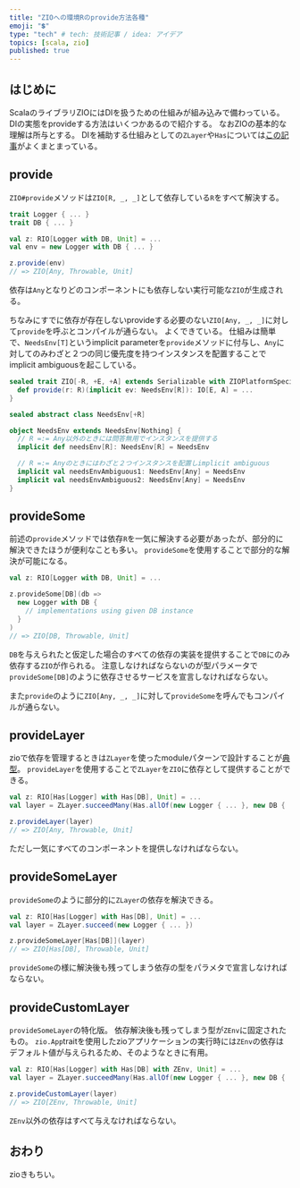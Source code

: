 ```yaml
---
title: "ZIOへの環境Rのprovide方法各種"
emoji: "💲️"
type: "tech" # tech: 技術記事 / idea: アイデア
topics: [scala, zio]
published: true
---
```


## はじめに
ScalaのライブラリZIOにはDIを扱うための仕組みが組み込みで備わっている。
DIの実態をprovideする方法はいくつかあるので紹介する。
なおZIOの基本的な理解は所与とする。
DIを補助する仕組みとしての`ZLayer`や`Has`については[この記事](https://takatorix.hatenablog.com/entry/2020/12/23/230934)がよくまとまっている。

## provide
`ZIO#provide`メソッドは`ZIO[R, _, _]`として依存している`R`をすべて解決する。

```scala
trait Logger { ... }
trait DB { ... }

val z: RIO[Logger with DB, Unit] = ...
val env = new Logger with DB { ... }

z.provide(env)
// => ZIO[Any, Throwable, Unit]
```

依存は`Any`となりどのコンポーネントにも依存しない実行可能な`ZIO`が生成される。

ちなみにすでに依存が存在しないprovideする必要のない`ZIO[Any, _, _]`に対して`provide`を呼ぶとコンパイルが通らない。
よくできている。
仕組みは簡単で、`NeedsEnv[T]`というimplicit parameterを`provide`メソッドに付与し、`Any`に対してのみわざと２つの同じ優先度を持つインスタンスを配置することで
implicit ambiguousを起こしている。

```scala
sealed trait ZIO[-R, +E, +A] extends Serializable with ZIOPlatformSpecific[R, E, A] { self =>
  def provide(r: R)(implicit ev: NeedsEnv[R]): IO[E, A] = ...
}

sealed abstract class NeedsEnv[+R]

object NeedsEnv extends NeedsEnv[Nothing] {
  // R =:= Any以外のときには問答無用でインスタンスを提供する
  implicit def needsEnv[R]: NeedsEnv[R] = NeedsEnv

  // R =:= Anyのときにはわざと２つインスタンスを配置しimplicit ambiguous 
  implicit val needsEnvAmbiguous1: NeedsEnv[Any] = NeedsEnv
  implicit val needsEnvAmbiguous2: NeedsEnv[Any] = NeedsEnv
}
```

## provideSome
前述の`provide`メソッドでは依存`R`を一気に解決する必要があったが、部分的に解決できたほうが便利なことも多い。
`provideSome`を使用することで部分的な解決が可能になる。

```scala
val z: RIO[Logger with DB, Unit] = ...

z.provideSome[DB](db =>
  new Logger with DB {
    // implementations using given DB instance
  }
)
// => ZIO[DB, Throwable, Unit]
```

`DB`を与えられたと仮定した場合のすべての依存の実装を提供することで`DB`にのみ依存する`ZIO`が作られる。
注意しなければならないのが型パラメータで`provideSome[DB]`のように依存させるサービスを宣言しなければならない。

また`provide`のように`ZIO[Any, _, _]`に対して`provideSome`を呼んでもコンパイルが通らない。

## provideLayer
zioで依存を管理するときは`ZLayer`を使ったmoduleパターンで設計することが[典型](https://github.com/zio/zio/discussions/4526#discussioncomment-249489)。
`provideLayer`を使用することで`ZLayer`を`ZIO`に依存として提供することができる。

```scala
val z: RIO[Has[Logger] with Has[DB], Unit] = ...
val layer = ZLayer.succeedMany(Has.allOf(new Logger { ... }, new DB { ... }))

z.provideLayer(layer)
// => ZIO[Any, Throwable, Unit]
```

ただし一気にすべてのコンポーネントを提供しなければならない。

## provideSomeLayer
`provideSome`のように部分的に`ZLayer`の依存を解決できる。

```scala
val z: RIO[Has[Logger] with Has[DB], Unit] = ...
val layer = ZLayer.succeed(new Logger { ... })

z.provideSomeLayer[Has[DB]](layer)
// => ZIO[Has[DB], Throwable, Unit]
```

`provideSome`の様に解決後も残ってしまう依存の型をパラメタで宣言しなければならない。

## provideCustomLayer
`provideSomeLayer`の特化版。
依存解決後も残ってしまう型が`ZEnv`に固定されたもの。
`zio.App`traitを使用したzioアプリケーションの実行時には`ZEnv`の依存はデフォルト値が与えられるため、そのようなときに有用。

```scala
val z: RIO[Has[Logger] with Has[DB] with ZEnv, Unit] = ...
val layer = ZLayer.succeedMany(Has.allOf(new Logger { ... }, new DB { ... }))

z.provideCustomLayer(layer)
// => ZIO[ZEnv, Throwable, Unit]
```

`ZEnv`以外の依存はすべて与えなければならない。

## おわり
zioきもちい。



